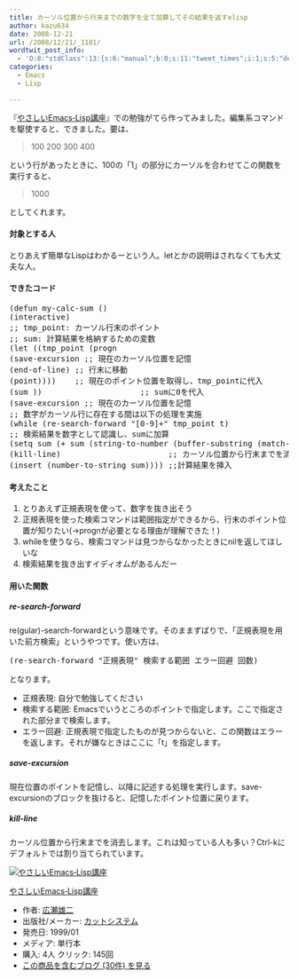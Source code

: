 ```yaml
---
title: カーソル位置から行末までの数字を全て加算してその結果を返すelisp
author: kazu634
date: 2008-12-21
url: /2008/12/21/_1181/
wordtwit_post_info:
  - 'O:8:"stdClass":13:{s:6:"manual";b:0;s:11:"tweet_times";i:1;s:5:"delay";i:0;s:7:"enabled";i:1;s:10:"separation";s:2:"60";s:7:"version";s:3:"3.7";s:14:"tweet_template";b:0;s:6:"status";i:2;s:6:"result";a:0:{}s:13:"tweet_counter";i:2;s:13:"tweet_log_ids";a:1:{i:0;i:4459;}s:9:"hash_tags";a:0:{}s:8:"accounts";a:1:{i:0;s:7:"kazu634";}}'
categories:
  - Emacs
  - Lisp

---
```

<div class="section">
<p>
    『<a href="http://d.hatena.ne.jp/asin/4906391702" onclick="__gaTracker('send', 'event', 'outbound-article', 'http://d.hatena.ne.jp/asin/4906391702', 'やさしいEmacs‐Lisp講座');">やさしいEmacs‐Lisp講座</a>』での勉強がてら作ってみました。編集系コマンドを駆使すると、できました。要は、
</p>
  
<blockquote>
<p>
      100 200 300 400
</p>
</blockquote>
  
<p>
    という行があったときに、100の「1」の部分にカーソルを合わせてこの関数を実行すると、
</p>
  
<blockquote>
<p>
      1000
</p>
</blockquote>
  
<p>
    としてくれます。
</p>
  
<h4>
    対象とする人
</h4>
  
<p>
    とりあえず簡単なLispはわかるーという人。letとかの説明はされなくても大丈夫な人。
</p>
  
<h4>
    できたコード
</h4>
  
<pre class="syntax-highlight">
<span class="synSpecial">(</span><span class="synStatement">defun</span> my-calc-sum <span class="synSpecial">()</span>
<span class="synSpecial">(</span>interactive<span class="synSpecial">)</span>
<span class="synComment">;; tmp_point: カーソル行末のポイント</span>
<span class="synComment">;; sum: 計算結果を格納するための変数</span>
<span class="synSpecial">(</span><span class="synStatement">let</span> <span class="synSpecial">((</span>tmp_point <span class="synSpecial">(</span><span class="synStatement">progn</span>
<span class="synSpecial">(</span>save-excursion <span class="synComment">;; 現在のカーソル位置を記憶</span>
<span class="synSpecial">(</span>end-of-line<span class="synSpecial">)</span> <span class="synComment">;; 行末に移動</span>
<span class="synSpecial">(</span>point<span class="synSpecial">))))</span>    <span class="synComment">;; 現在のポイント位置を取得し、tmp_pointに代入</span>
<span class="synSpecial">(</span>sum <span class="synConstant"></span><span class="synSpecial">))</span>                     <span class="synComment">;; sumに0を代入</span>
<span class="synSpecial">(</span>save-excursion <span class="synComment">;; 現在のカーソル位置を記憶</span>
<span class="synComment">;; 数字がカーソル行に存在する間は以下の処理を実施</span>
<span class="synSpecial">(</span>while <span class="synSpecial">(</span>re-search-forward <span class="synConstant">&#34;[0-9]+&#34;</span> tmp_point <span class="synStatement">t</span><span class="synSpecial">)</span>
<span class="synComment">;; 検索結果を数字として認識し、sumに加算</span>
<span class="synSpecial">(</span><span class="synStatement">setq</span> sum <span class="synSpecial">(</span><span class="synStatement">+</span> sum <span class="synSpecial">(</span>string-to-number <span class="synSpecial">(</span>buffer-substring <span class="synSpecial">(</span>match-beginning <span class="synConstant"></span><span class="synSpecial">)</span> <span class="synSpecial">(</span>match-end <span class="synConstant"></span><span class="synSpecial">)))))))</span>
<span class="synSpecial">(</span>kill-line<span class="synSpecial">)</span>                       <span class="synComment">;; カーソル位置から行末までを消去</span>
<span class="synSpecial">(</span>insert <span class="synSpecial">(</span>number-to-string sum<span class="synSpecial">))))</span> <span class="synComment">;;計算結果を挿入</span>
</pre>
  
<h4>
    考えたこと
</h4>
  
<ol>
<li>
      とりあえず正規表現を使って、数字を抜き出そう
</li>
<li>
      正規表現を使った検索コマンドは範囲指定ができるから、行末のポイント位置が知りたい(→prognが必要となる理由が理解できた！)
</li>
<li>
      whileを使うなら、検索コマンドは見つからなかったときにnilを返してほしいな
</li>
<li>
      検索結果を抜き出すイディオムがあるんだー
</li>
</ol>
  
<h4>
    用いた関数
</h4>
  
<h5>
    re-search-forward
</h5>
  
<p>
    re(gular)-search-forwardという意味です。そのままずばりで、「正規表現を用いた前方検索」というやつです。使い方は、
</p>
  
<pre class="syntax-highlight">
<span class="synSpecial">(</span>re-search-forward <span class="synConstant">&#34;正規表現&#34;</span> 検索する範囲 エラー回避 回数<span class="synSpecial">)</span>
</pre>
  
<p>
    となります。
</p>
  
<ul>
<li>
      正規表現: 自分で勉強してください
</li>
<li>
      検索する範囲: Emacsでいうところのポイントで指定します。ここで指定された部分まで検索します。
</li>
<li>
      エラー回避: 正規表現で指定したものが見つからないと、この関数はエラーを返します。それが嫌なときはここに「t」を指定します。
</li>
</ul>
  
<h5>
    save-excursion
</h5>
  
<p>
    現在位置のポイントを記憶し、以降に記述する処理を実行します。save-excursionのブロックを抜けると、記憶したポイント位置に戻ります。
</p>
  
<h5>
    kill-line
</h5>
  
<p>
    カーソル位置から行末までを消去します。これは知っている人も多い？Ctrl-kにデフォルトでは割り当てられています。
</p>
  
<div class="hatena-asin-detail">
<a href="http://www.amazon.co.jp/dp/4906391702/?tag=hatena_st1-22&ascsubtag=d-7ibv" onclick="__gaTracker('send', 'event', 'outbound-article', 'http://www.amazon.co.jp/dp/4906391702/?tag=hatena_st1-22&ascsubtag=d-7ibv', '');"><img src="https://images-na.ssl-images-amazon.com/images/I/51C4N4SHT7L._SL160_.jpg" class="hatena-asin-detail-image" alt="やさしいEmacs‐Lisp講座" title="やさしいEmacs‐Lisp講座" /></a></p> 
    
<div class="hatena-asin-detail-info">
<p class="hatena-asin-detail-title">
<a href="http://www.amazon.co.jp/dp/4906391702/?tag=hatena_st1-22&ascsubtag=d-7ibv" onclick="__gaTracker('send', 'event', 'outbound-article', 'http://www.amazon.co.jp/dp/4906391702/?tag=hatena_st1-22&ascsubtag=d-7ibv', 'やさしいEmacs‐Lisp講座');">やさしいEmacs‐Lisp講座</a>
</p>
      
<ul>
<li>
<span class="hatena-asin-detail-label">作者:</span> <a href="http://d.hatena.ne.jp/keyword/%B9%AD%C0%A5%CD%BA%C6%F3" onclick="__gaTracker('send', 'event', 'outbound-article', 'http://d.hatena.ne.jp/keyword/%B9%AD%C0%A5%CD%BA%C6%F3', '広瀬雄二');" class="keyword">広瀬雄二</a>
</li>
<li>
<span class="hatena-asin-detail-label">出版社/メーカー:</span> <a href="http://d.hatena.ne.jp/keyword/%A5%AB%A5%C3%A5%C8%A5%B7%A5%B9%A5%C6%A5%E0" onclick="__gaTracker('send', 'event', 'outbound-article', 'http://d.hatena.ne.jp/keyword/%A5%AB%A5%C3%A5%C8%A5%B7%A5%B9%A5%C6%A5%E0', 'カットシステム');" class="keyword">カットシステム</a>
</li>
<li>
<span class="hatena-asin-detail-label">発売日:</span> 1999/01
</li>
<li>
<span class="hatena-asin-detail-label">メディア:</span> 単行本
</li>
<li>
<span class="hatena-asin-detail-label">購入</span>: 4人 <span class="hatena-asin-detail-label">クリック</span>: 145回
</li>
<li>
<a href="http://d.hatena.ne.jp/asin/4906391702" onclick="__gaTracker('send', 'event', 'outbound-article', 'http://d.hatena.ne.jp/asin/4906391702', 'この商品を含むブログ (30件) を見る');" target="_blank">この商品を含むブログ (30件) を見る</a>
</li>
</ul>
</div>
    
<div class="hatena-asin-detail-foot">
</div>
</div>
</div>
